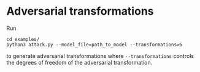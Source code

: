 # Adversarial transformations

Run

    cd examples/
    python3 attack.py --model_file=path_to_model --transformations=6

to generate adversarial transformations where `--transformations` controls
the degrees of freedom of the adversarial transformation.